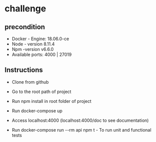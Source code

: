 # challenge


## precondition
* Docker - Engine: 18.06.0-ce
* Node - version 8.11.4
* Npm -version v6.6.0
* Available ports: 4000 | 27019

## Instructions


- Clone from github

- Go to the root path of project

- Run npm install in root folder of project

- Run docker-compose up

- Access localhost:4000 (localhost:4000/doc to see documentation)

- Run docker-compose run --rm api npm t - To run unit and functional tests

<div class="postman-run-button"
data-postman-action="collection/import"
data-postman-var-1="c71aa95af397668d5454"></div>
<script type="text/javascript">
  (function (p,o,s,t,m,a,n) {
    !p[s] && (p[s] = function () { (p[t] || (p[t] = [])).push(arguments); });
    !o.getElementById(s+t) && o.getElementsByTagName("head")[0].appendChild((
      (n = o.createElement("script")),
      (n.id = s+t), (n.async = 1), (n.src = m), n
    ));
  }(window, document, "_pm", "PostmanRunObject", "https://run.pstmn.io/button.js"));
</script>
